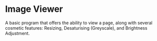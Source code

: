 # Image Viewer
A basic program that offers the ability to view a page, along with several cosmetic features: Resizing, Desaturising (Greyscale), and Brightness Adjustment.
